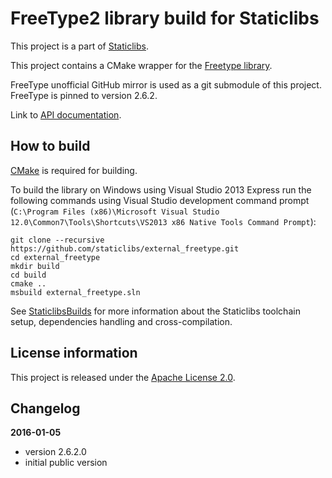 FreeType2 library build for Staticlibs
======================================

This project is a part of [Staticlibs](http://staticlibs.net/).

This project contains a CMake wrapper for the [Freetype library](http://freetype.org/). 

FreeType unofficial GitHub mirror is used as a git submodule of this project. FreeType is pinned to version 2.6.2.

Link to [API documentation](http://freetype.org/freetype2/docs/reference/ft2-index.html).

How to build
------------

[CMake](http://cmake.org/) is required for building.

To build the library on Windows using Visual Studio 2013 Express run the following commands using
Visual Studio development command prompt 
(`C:\Program Files (x86)\Microsoft Visual Studio 12.0\Common7\Tools\Shortcuts\VS2013 x86 Native Tools Command Prompt`):

    git clone --recursive https://github.com/staticlibs/external_freetype.git
    cd external_freetype
    mkdir build
    cd build
    cmake ..
    msbuild external_freetype.sln

See [StaticlibsBuilds](https://github.com/staticlibs/wiki/wiki/StaticlibsBuilds) for 
more information about the Staticlibs toolchain setup, dependencies handling and cross-compilation.

License information
-------------------

This project is released under the [Apache License 2.0](http://www.apache.org/licenses/LICENSE-2.0).

Changelog
---------

**2016-01-05**

 * version 2.6.2.0
 * initial public version
